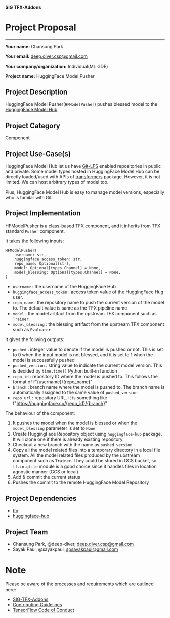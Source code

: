 #### SIG TFX-Addons
# Project Proposal

---

**Your name:** Chansung Park

**Your email:** deep.diver.csp@gmail.com

**Your company/organization:** Individual(ML GDE)

**Project name:** HuggingFace Model Pusher

## Project Description
HuggingFace Model Pusher(`HFModelPusher`) pushes blessed model to the [HuggingFace Model Hub](https://huggingface.co/models).

## Project Category
Component

## Project Use-Case(s)
HuggingFace Model Hub let us have [Git-LFS](https://git-lfs.github.com) enabled repositories in public and private. Some model types hosted in HuggingFace Model Hub can be directly loaded/used with APIs of [transformers](https://huggingface.co/docs/transformers/index) package. However, it is not limited. We can host arbitrary types of model too. 

Plus, HuggingFace Model Hub is easy to manage model versions, especially who is familar with Git.

## Project Implementation
HFModelPusher is a class-based TFX component, and it inherits from TFX standard `Pusher` component.

It takes the following inputs:
```
HFModelPusher(
    username: str,
    huggingface_access_token: str,
    repo_name: Optional[str],    
    model: Optional[types.Channel] = None,
    model_blessing: Optional[types.Channel] = None,    
)
```
- `username` : the username of the HuggingFace Hub
- `huggingface_access_token` : access token value of the HuggingFace Hug user. 
- `repo_name` : the repository name to push the current version of the model to. The default value is same as the TFX pipeline name
- `model` : the model artifact from the upstream TFX component such as `Trainer`
- `model_blessing` : the blessing artifact from the upstream TFX component such as `Evaluator`

It gives the follwing outputs:
- `pushed` : integer value to denote if the model is pushed or not. This is set to 0 when the input model is not blessed, and it is set to 1 when the model is successfully pushed
- `pushed_version` : string value to indicate the current model version. This is decided by `time.time()` Python built-in function
- `repo_id` : repository ID where the model is pushed to. This follows the format of f"{username}/{repo_name}"
- `branch` : branch name where the model is pushed to. The branch name is automatically assigned to the same value of  `pushed_version`
- `repo_url` : repository URL. It is something like f"https://huggingface.co/{repo_id}/{branch}"

The behaviour of the component:
1. It pushes the model when the model is blessed or when the `model_blessing` parameter is set to `None`
2. Create HuggingFace Repository object using `huggingface-hub` package. It will clone one if there is already existing repository.
3. Checkout a new branch with the name as `pushed_version`.
4. Copy all the model related files into a temporary directory in a local file system. All the model related files produced by the upstream component such as `Trainer`. They could be stored in GCS bucket, so `tf.io.gfile` module is a good choice since it handles files in location agnostic manner (GCS or local). 
5. Add & commit the current status
6. Pushes the commit to the remote HuggingFace Model Repository


## Project Dependencies
- [tfx](https://pypi.org/project/tfx/)
- [huggingface-hub](https://pypi.org/project/huggingface-hub/)

## Project Team
- Chansung Park, @deep-diver, deep.diver.csp@gmail.com
- Sayak Paul, @sayakpaul, spsayakpaul@gmail.com

# Note
Please be aware of the processes and requirements which are outlined here:

* [SIG-TFX-Addons](https://github.com/tensorflow/tfx-addons)
* [Contributing Guidelines](https://github.com/tensorflow/tfx-addons/blob/main/CONTRIBUTING.md)
* [TensorFlow Code of Conduct](https://github.com/tensorflow/tfx-addons/blob/main/CODE_OF_CONDUCT.md)